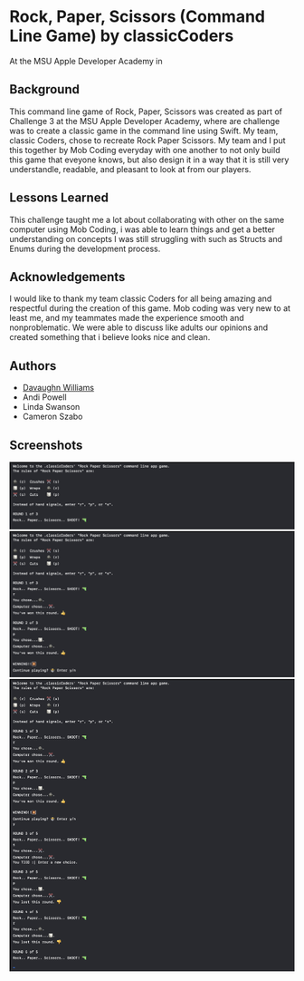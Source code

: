 
# Rock, Paper, Scissors (Command Line Game) by classicCoders

At the MSU Apple Developer Academy in 


## Background

This command line game of Rock, Paper, Scissors was created as part of Challenge 3 at the MSU Apple Developer Academy, where are challenge was to create a classic game in the command line using Swift. My team, classic Coders, chose to recreate Rock Paper Scissors. My team and I put this together by Mob Coding everyday with one another to not only build this game that eveyone knows, but also design it in a way that it is still very understandle, readable, and pleasant to look at from our players.

## Lessons Learned

This challenge taught me a lot about collaborating with other on the same computer using Mob Coding, i was able to learn things and get a better understanding on concepts I was still struggling with such as Structs and Enums during the development process.
## Acknowledgements

I would like to thank my team classic Coders for all being amazing and respectful during the creation of this game. Mob coding was very new to at least me, and my teammates made the experience smooth and nonproblematic. We were able to discuss like adults our opinions and created something that i believe looks nice and clean.
## Authors

- [Davaughn Williams](https://www.github.com/313rdWay)
- Andi Powell
- Linda Swanson
- Cameron Szabo


## Screenshots

![App Screenshot](Screenshots/introSS.png)
![App Screenshot](Screenshots/gamePlaySS1.png)
![App Screenshot](Screenshots/gamePlaySS2.png)



